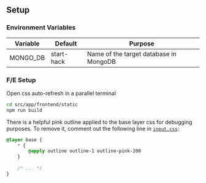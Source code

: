 

## Setup

### Environment Variables

| Variable | Default | Purpose |
|----------|---------|---------|
| MONGO_DB     | start-hack  | Name of the target database in MongoDB |

### F/E Setup

Open css auto-refresh in a parallel terminal

```bash
cd src/app/frontend/static
npm run build
```

There is a helpful pink outline applied to the base layer css for debugging purposes. To remove it, comment out the following line in [`input.css`](src/app/frontend/static/css/input.css):

```css
@layer base {
    * {
        @apply outline outline-1 outline-pink-200 
    }
    
    /* ... */
}
```